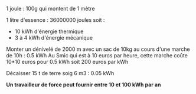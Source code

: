 1 joule : 100g qui montent de 1 mètre

1 litre d'essence : 36000000 joules soit : 
- 10 kWh d'énergie thermique
- 3 à 4 kWh d'énergie mécanique 

Monter un dénivelé de 2000 m avec un sac de 10kg au cours d'une marche de 10h : 0.5 kWh
Au Smic qui est à 10 euros par heure, cette marche coûte 10*10 euros pour 0.5 kWh soit 200 euros par kWh

Décaisser 15 t de terre soig 6 m3 : 0.05 kWh

**Un travailleur de force peut fournir entre 10 et 100 kWh par an**




